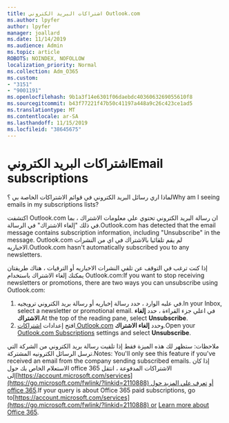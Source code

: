 ```yaml
---
title: اشتراكات البريد الكتروني Outlook.com
ms.author: lpyfer
author: lpyfer
manager: joallard
ms.date: 11/14/2019
ms.audience: Admin
ms.topic: article
ROBOTS: NOINDEX, NOFOLLOW
localization_priority: Normal
ms.collection: Adm_O365
ms.custom:
- "3151"
- "9001191"
ms.openlocfilehash: 9b1a3f14e6301f06daebdc4036063269055610f8
ms.sourcegitcommit: b43f77221f47b50c41197a448a9c26c423ce1ad5
ms.translationtype: MT
ms.contentlocale: ar-SA
ms.lasthandoff: 11/15/2019
ms.locfileid: "38645675"
---
```

# <a name="email-subscriptions"></a><span data-ttu-id="dfed9-102">اشتراكات البريد الكتروني</span><span class="sxs-lookup"><span data-stu-id="dfed9-102">Email subscriptions</span></span>

<span data-ttu-id="dfed9-103">لماذا اري رسائل البريد الكتروني في قوائم الاشتراكات الخاصة بي ؟</span><span class="sxs-lookup"><span data-stu-id="dfed9-103">Why am I seeing emails in my subscriptions lists?</span></span>

<span data-ttu-id="dfed9-104">اكتشفت Outlook.com ان رسالة البريد الكتروني تحتوي علي معلومات الاشتراك ، بما في ذلك "إلغاء الاشتراك" في الرسالة.</span><span class="sxs-lookup"><span data-stu-id="dfed9-104">Outlook.com has detected that the email message contains subscription information, including "Unsubscribe" in the message.</span></span> <span data-ttu-id="dfed9-105">Outlook.com لم يقم تلقائيا بالاشتراك في اي من النشرات الاخباريه.</span><span class="sxs-lookup"><span data-stu-id="dfed9-105">Outlook.com hasn't automatically subscribed you to any newsletters.</span></span>

<span data-ttu-id="dfed9-106">إذا كنت ترغب في التوقف عن تلقي النشرات الاخباريه أو الترقيات ، هناك طريقتان يمكنك إلغاء الاشتراك باستخدام Outlook.com:</span><span class="sxs-lookup"><span data-stu-id="dfed9-106">If you want to stop receiving newsletters or promotions, there are two ways you can unsubscribe using Outlook.com:</span></span>
1. <span data-ttu-id="dfed9-107">في علبه الوارد ، حدد رسالة إخباريه أو رسالة بريد الكتروني ترويجيه.</span><span class="sxs-lookup"><span data-stu-id="dfed9-107">In your Inbox, select a newsletter or promotional email.</span></span> <span data-ttu-id="dfed9-108">في اعلي جزء القراءة ، حدد **إلغاء الاشتراك**.</span><span class="sxs-lookup"><span data-stu-id="dfed9-108">At the top of the reading pane, select **Unsubscribe**.</span></span>
2. <span data-ttu-id="dfed9-109">افتح إعدادات [اشتراكات Outlook.com](https://go.microsoft.com/fwlink/?linkid=2110887) وحدد **إلغاء الاشتراك**.</span><span class="sxs-lookup"><span data-stu-id="dfed9-109">Open your [Outlook.com Subscriptions](https://go.microsoft.com/fwlink/?linkid=2110887) settings and select **Unsubscribe**.</span></span>

<span data-ttu-id="dfed9-110">ملاحظات: ستظهر لك هذه الميزة فقط إذا تلقيت رسالة بريد الكتروني من الشركة التي ترسل الرسائل الكترونيه المشتركة.</span><span class="sxs-lookup"><span data-stu-id="dfed9-110">Notes: You'll only see this feature if you've received an email from the company sending subscribed emails.</span></span>
<span data-ttu-id="dfed9-111">إذا كان الاستعلام الخاص بك حول office 365 الاشتراكات المدفوعة ، انتقل إلى[https://account.microsoft.com/services](https://go.microsoft.com/fwlink/?linkid=2110888) أو [تعرف علي المزيد حول office 365](https://products.office.com/compare-all-microsoft-office-products?tab=1&WT.mc_id=PROD_OL-Web_Support_O365NewValue_Upgrade).</span><span class="sxs-lookup"><span data-stu-id="dfed9-111">If your query is about Office 365 paid subscriptions, go to[https://account.microsoft.com/services](https://go.microsoft.com/fwlink/?linkid=2110888) or [Learn more about Office 365](https://products.office.com/compare-all-microsoft-office-products?tab=1&WT.mc_id=PROD_OL-Web_Support_O365NewValue_Upgrade).</span></span>
  